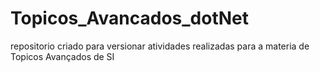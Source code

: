 # Topicos_Avancados_dotNet
repositorio criado para versionar atividades realizadas para a materia de Topicos Avançados de SI
